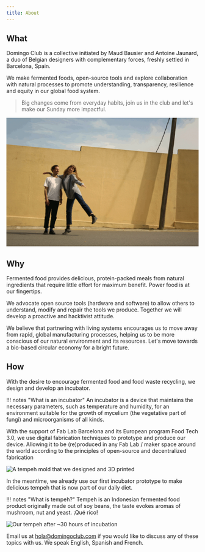 ```yaml
---
title: About
---
```


## What

Domingo Club is a collective initiated by Maud Bausier and Antoine Jaunard, a duo of Belgian designers with complementary forces, freshly settled in Barcelona, Spain.

We make fermented foods, open-source tools and explore collaboration with natural processes to promote understanding, transparency, resilience and equity in our global food system.

> Big changes come from everyday habits, join us in the club and let's make our Sunday more impactful.

![Toni & Maudi, Barcelona, 2021](gif-duo.gif)

## Why

Fermented food provides delicious, protein-packed meals from natural ingredients that require little effort for maximum benefit. Power food is at our fingertips.

We advocate open source tools (hardware and software) to allow others to understand, modify and repair the tools we produce. Together we will develop a proactive and hacktivist attitude.

We believe that partnering with living systems encourages us to move away from rapid, global manufacturing processes, helping us to be more conscious of our natural environment and its resources. Let's move towards a bio-based circular economy for a bright future.

## How 

With the desire to encourage fermented food and food waste recycling, we design and develop an incubator.

!!! notes "What is an incubator"
    An incubator is a device that maintains the necessary parameters, such as temperature and humidity, for an environment suitable for the growth of mycelium (the vegetative part of fungi) and microorganisms of all kinds.

With the support of Fab Lab Barcelona and its European program Food Tech 3.0, we use digital fabrication techniques to prototype and produce our device. Allowing it to be (re)produced in any Fab Lab / maker space around the world according to the principles of open-source and decentralized fabrication

![A tempeh mold that we designed and 3D printed](tempeh-0.jpg)

In the meantime, we already use our first incubator prototype to make delicious tempeh that is now part of our daily diet.

!!! notes "What is tempeh?"
    Tempeh is an Indonesian fermented food product originally made out of soy beans, the taste evokes aromas of mushroom, nut and yeast. ¡Qué rico!

![Our tempeh after ~30 hours of incubation](tempeh-1.jpg)

Email us at [hola@domingoclub.com](mailto:hola@domingoclub.com) if you would like to discuss any of these topics with us. We speak English, Spanish and French.


